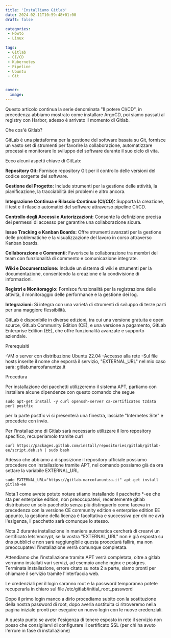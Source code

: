 ```yaml
---
title: 'Installiamo Gitlab'
date: 2024-02-11T10:59:48+01:00
draft: false

categories:
 - Howto
 - Linux

tags:
 - Gitlab
 - CI/CD
 - Kubernetes
 - Pipeline
 - Ubuntu
 - Git


cover:
  image: 
---
```


Questo articolo continua la serie denominata "Il potere CI/CD", in precedenza abbiamo mostrato come installare ArgoCD, poi siamo passati al registry con Harbor, adesso è arrivato il momento di Gitlab.


Che cos'è Gitlab?

GitLab è una piattaforma per la gestione del software basata su Git, fornisce un vasto set di strumenti per favorire la collaborazione, automatizzare processi e monitorare lo sviluppo del software durante il suo ciclo di vita.


Ecco alcuni aspetti chiave di GitLab:

**Repository Git:** Fornisce repository Git per il controllo delle versioni del codice sorgente del software.

**Gestione del Progetto:** Include strumenti per la gestione delle attività, la pianificazione, la tracciabilità dei problemi e altro ancora.

**Integrazione Continua e Rilascio Continuo (CI/CD):** Supporta la creazione, il test e il rilascio automatici del software attraverso pipeline CI/CD.

**Controllo degli Accessi e Autorizzazioni:** Consente la definizione precisa dei permessi di accesso per garantire una collaborazione sicura.

**Issue Tracking e Kanban Boards:** Offre strumenti avanzati per la gestione delle problematiche e la visualizzazione del lavoro in corso attraverso Kanban boards.

**Collaborazione e Commenti:** Favorisce la collaborazione tra membri del team con funzionalità di commento e comunicazione integrate.

**Wiki e Documentazione:** Include un sistema di wiki e strumenti per la documentazione, consentendo la creazione e la condivisione di informazioni.

**Registri e Monitoraggio:** Fornisce funzionalità per la registrazione delle attività, il monitoraggio delle performance e la gestione dei log.

**Integrazioni:** Si integra con una varietà di strumenti di sviluppo di terze parti per una maggiore flessibilità.

GitLab è disponibile in diverse edizioni, tra cui una versione gratuita e open source, GitLab Community Edition (CE), e una versione a pagamento, GitLab Enterprise Edition (EE), che offre funzionalità avanzate e supporto aziendale.

Prerequisiti

-VM o server con distribuzione Ubuntu 22.04
-Accesso alla rete
-Sul file hosts inserite il nome che esporrà il servizio, "EXTERNAL_URL" nel mio caso sarà: gitlab.marcofanuntza.it


Procedura

Per installazione dei pacchetti utilizzeremo il sistema APT, partiamo con installare alcune dipendenze con questo comando che segue

    sudo apt-get install -y curl openssh-server ca-certificates tzdata perl postfix

per la parte postfix vi si presenterà una finestra, lasciate "Internetes Site" e procedete con invio.


Per l'installazione di Gitlab sarà necessario utilizzare il loro repository specifico, recuperiamolo tramite curl

    curl https://packages.gitlab.com/install/repositories/gitlab/gitlab-ee/script.deb.sh | sudo bash

Adesso che abbiamo a disposizione il repository ufficiale possiamo procedere con installazione tramite APT, nel comando possiamo già da ora settare la variabile EXTERNAL_URL

    sudo EXTERNAL_URL="https://gitlab.marcofanuntza.it" apt-get install gitlab-ee

Nota.1 come avrete potuto notare stiamo installando il pacchetto *-ee che sta per enterprise edition, non preoccupatevi, recentemente gitlab distribuisce un solo pacchetto senza più distinguerlo come faceva in precedenza con la versione CE community edition e enterprise edition EE appunto, la gestione della licenza è facoltativa e successiva per chi ne avrà l'esigenza, il pacchetto sarà comunque lo stesso.

Nota.2 durante installazione in maniera automatica cercherà di crearvi un certificato lets'encrypt, se la vostra "EXTERNAL_URL" non è già esposta su dns pubblici e non sarà raggiungibile questa procedurà fallirà, ma non preoccupatevi l'installazione verrà comunque completata.

Attendiamo che l'installazione tramite APT verrà completata, oltre a gitlab verranno installati vari servizi, ad esempio anche nginx e postgres. Terminata installazione, errore citato su nota 2 a parte, siamo pronti per chiamare il servizio tramite l'interfaccia web.

Le credenziali per il login saranno root e la password temporanea potete recuperarla in chiaro sul file /etc/gitlab/initial_root_password

Dopo il primo login manco a dirlo procediamo subito con la sostituzione della nostra password di root, dopo averla sostituita ci ritroveremo nella pagina iniziale pronti per eseguire un nuovo login con le nuove credenziali.


A questo punto se avete l'esigenza di tenere esposto in rete il servizio non posso che consigliarvi di configurare il certificato SSL (per chi ha avuto l'errore in fase di installazione)
